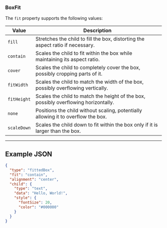 ### BoxFit

The `fit` property supports the following values:

| Value       | Description                                                                         |
| ----------- | ----------------------------------------------------------------------------------- |
| `fill`      | Stretches the child to fill the box, distorting the aspect ratio if necessary.      |
| `contain`   | Scales the child to fit within the box while maintaining its aspect ratio.          |
| `cover`     | Scales the child to completely cover the box, possibly cropping parts of it.        |
| `fitWidth`  | Scales the child to match the width of the box, possibly overflowing vertically.    |
| `fitHeight` | Scales the child to match the height of the box, possibly overflowing horizontally. |
| `none`      | Positions the child without scaling, potentially allowing it to overflow the box.   |
| `scaleDown` | Scales the child down to fit within the box only if it is larger than the box.      |

---

## Example JSON

```json
{
  "type": "fittedBox",
  "fit": "contain",
  "alignment": "center",
  "child": {
    "type": "text",
    "data": "Hello, World!",
    "style": {
      "fontSize": 20,
      "color": "#000000"
    }
  }
}
```
